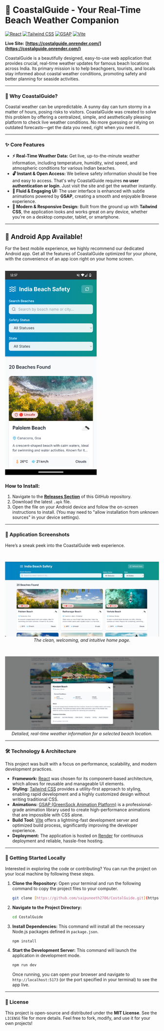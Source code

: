 # 🌊 CoastalGuide - Your Real-Time Beach Weather Companion

[![React](https://img.shields.io/badge/React-20232A?style=for-the-badge&logo=react&logoColor=61DAFB)](https://reactjs.org/)
[![Tailwind CSS](https://img.shields.io/badge/Tailwind_CSS-38B2AC?style=for-the-badge&logo=tailwind-css&logoColor=white)](https://tailwindcss.com/)
[![GSAP](https://img.shields.io/badge/GSAP-88CE02?style=for-the-badge&logo=greensock&logoColor=white)](https://greensock.com/gsap/)
[![Vite](https://img.shields.io/badge/Vite-646CFF?style=for-the-badge&logo=vite&logoColor=white)](https://vitejs.dev/)

**Live Site:** **[https://costalguide.onrender.com/](https://costalguide.onrender.com/)**

CoastalGuide is a beautifully designed, easy-to-use web application that provides crucial, real-time weather updates for famous beach locations across India. Its primary mission is to help beachgoers, tourists, and locals stay informed about coastal weather conditions, promoting safety and better planning for seaside activities.

---

### 🤔 Why CoastalGuide?

Coastal weather can be unpredictable. A sunny day can turn stormy in a matter of hours, posing risks to visitors. CoastalGuide was created to solve this problem by offering a centralized, simple, and aesthetically pleasing platform to check live weather conditions. No more guessing or relying on outdated forecasts—get the data you need, right when you need it.

---

### ✨ Core Features

* **⚡ Real-Time Weather Data:** Get live, up-to-the-minute weather information, including temperature, humidity, wind speed, and atmospheric conditions for various Indian beaches.
* **🔓 Instant & Open Access:** We believe safety information should be free and easy to access. That's why CoastalGuide requires **no user authentication or login**. Just visit the site and get the weather instantly.
* **💨 Fluid & Engaging UI:** The user interface is enhanced with subtle animations powered by **GSAP**, creating a smooth and enjoyable Browse experience.
* **🎨 Modern & Responsive Design:** Built from the ground up with **Tailwind CSS**, the application looks and works great on any device, whether you're on a desktop computer, tablet, or smartphone.

---

## 📲 Android App Available!

For the best mobile experience, we highly recommend our dedicated Android app. Get all the features of CoastalGuide optimized for your phone, with the convenience of an app icon right on your home screen.

<br>
<img src="./res/mobile.png" width="300" height="auto">
<br>

### How to Install:

1.  Navigate to the **[Releases Section](https://github.com/saipuneeth2706/CostalGuide/releases)** of this GitHub repository.
2.  Download the latest `.apk` file.
3.  Open the file on your Android device and follow the on-screen instructions to install. (You may need to "allow installation from unknown sources" in your device settings).

---

### 📸 Application Screenshots

Here’s a sneak peek into the CoastalGuide web experience.

<br>

<p align="center">
    <img src="./res/web1.png" width="600" height="auto"><br>
    <em>The clean, welcoming, and intuitive home page.</em>
</p>

<br>

<p align="center">
    <img src="./res/web2.png" width="600" height="auto"><br>
    <em>Detailed, real-time weather information for a selected beach location.</em>
</p>

---

### 🛠️ Technology & Architecture

This project was built with a focus on performance, scalability, and modern development practices.

* **Framework:** [React](https://reactjs.org/) was chosen for its component-based architecture, which allows for reusable and manageable UI elements.
* **Styling:** [Tailwind CSS](https://tailwindcss.com/) provides a utility-first approach to styling, enabling rapid development and a highly customized design without writing traditional CSS.
* **Animations:** [GSAP (GreenSock Animation Platform)](https://greensock.com/gsap/) is a professional-grade animation library used to create high-performance animations that are impossible with CSS alone.
* **Build Tool:** [Vite](https://vitejs.dev/) offers a lightning-fast development server and optimized build process, significantly improving the developer experience.
* **Deployment:** The application is hosted on [Render](https://render.com/) for continuous deployment and reliable, hassle-free hosting.

---

### 🚀 Getting Started Locally

Interested in exploring the code or contributing? You can run the project on your local machine by following these steps.

1.  **Clone the Repository:**
    Open your terminal and run the following command to copy the project files to your computer.
    ```sh
    git clone [https://github.com/saipuneeth2706/CostalGuide.git](https://github.com/saipuneeth2706/CostalGuide.git)
    ```

2.  **Navigate to the Project Directory:**
    ```sh
    cd CostalGuide
    ```

3.  **Install Dependencies:**
    This command will install all the necessary Node.js packages defined in `package.json`.
    ```sh
    npm install
    ```

4.  **Start the Development Server:**
    This command will launch the application in development mode.
    ```sh
    npm run dev
    ```
    Once running, you can open your browser and navigate to `http://localhost:5173` (or the port specified in your terminal) to see the app live.

---

### 📜 License

This project is open-source and distributed under the **MIT License**. See the `LICENSE` file for more details. Feel free to fork, modify, and use it for your own projects!

